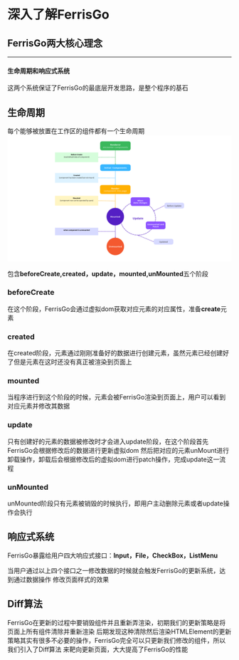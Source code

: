 # 深入了解FerrisGo

## FerrisGo两大核心理念
---

#### 生命周期和响应式系统
这两个系统保证了FerrisGo的最底层开发思路，是整个程序的基石


## 生命周期
每个能够被放置在工作区的组件都有一个生命周期
![image](../.vitepress/public/lifecycle.png)

包含**beforeCreate,created，update，mounted,unMounted**五个阶段

### beforeCreate
在这个阶段，FerrisGo会通过虚拟dom获取对应元素的对应属性，准备**create**元素

### created
在created阶段，元素通过刚刚准备好的数据进行创建元素，虽然元素已经创建好了但是元素在这时还没有真正被渲染到页面上

### mounted
当程序进行到这个阶段的时候，元素会被FerrisGo渲染到页面上，用户可以看到对应元素并修改其数据

### update
只有创建好的元素的数据被修改时才会进入update阶段，在这个阶段首先FerrisGo会根据修改后的数据进行更新虚拟dom
然后把对应的元素unMount进行卸载操作，卸载后会根据修改后的虚拟dom进行patch操作，完成update这一流程

### unMounted
unMounted阶段只有元素被销毁的时候执行，即用户主动删除元素或者update操作会执行


## 响应式系统

FerrisGo暴露给用户四大响应式接口：**Input，File，CheckBox，ListMenu**

当用户通过以上四个接口之一修改数据的时候就会触发FerrisGo的更新系统，达到通过数据操作
修改页面样式的效果

## Diff算法

FerrisGo在更新的过程中要销毁组件并且重新弄渲染，初期我们的更新策略是将页面上所有组件清除并重新渲染
后期发现这种清除然后渲染HTMLElement的更新策略其实有很多不必要的操作，FerrisGo完全可以只更新我们修改的组件，所以我们引入了Diff算法
来靶向更新页面，大大提高了FerrisGo的性能